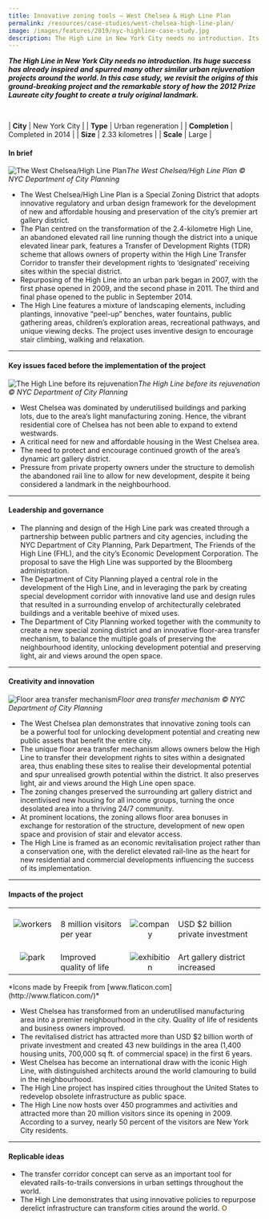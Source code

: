 ```yaml
---
title: Innovative zoning tools – West Chelsea & High Line Plan
permalink: /resources/case-studies/west-chelsea-high-line-plan/
image: /images/features/2019/nyc-highline-case-study.jpg
description: The High Line in New York City needs no introduction. Its huge success has already inspired and spurred many other similar urban rejuvenation projects around the world. In this case study, we revisit the origins of this ground-breaking project and the remarkable story of how the 2012 Prize Laureate city fought to create a truly original landmark.
---
```


***The High Line in New York City needs no introduction. Its huge success has already inspired and spurred many other similar urban rejuvenation projects around the world. In this case study, we revisit the origins of this ground-breaking project and the remarkable story of how the 2012 Prize Laureate city fought to create a truly original landmark.*** 

<br>

| **City** | New York City |
| **Type** | Urban regeneration |
| **Completion** | Completed in 2014 |
| **Size** | 2.33 kilometres |
| **Scale** | Large |

#### **In brief**

![The West Chelsea/High Line Plan](/images/features/2019/west-chelsea-plan.jpg/)*The West Chelsea/High Line Plan © NYC Department of City Planning*

- The West Chelsea/High Line Plan is a Special Zoning District that adopts innovative regulatory and urban design framework for the development of new and affordable housing and preservation of the city’s premier art gallery district. 
- The Plan centred on the transformation of the 2.4-kilometre High Line, an abandoned elevated rail line running though the district into a unique elevated linear park, features a Transfer of Development Rights (TDR) scheme that allows owners of property within the High Line Transfer Corridor to transfer their development rights to ‘designated’ receiving sites within the special district.
- Repurposing of the High Line into an urban park began in 2007, with the first phase opened in 2009, and the second phase in 2011. The third and final phase opened to the public in September 2014.
- The High Line features a mixture of landscaping elements, including plantings, innovative “peel-up” benches, water fountains, public gathering areas, children’s exploration areas, recreational pathways, and unique viewing decks. The project uses inventive design to encourage stair climbing, walking and relaxation. 

---

#### **Key issues faced before the implementation of the project**

![The High Line before its rejuvenation](/images/features/2019/highline-before.jpg/)*The High Line before its rejuvenation © NYC Department of City Planning*

- West Chelsea was dominated by underutilised buildings and parking lots, due to the area’s light manufacturing zoning. Hence, the vibrant residential core of Chelsea has not been able to expand to extend westwards.   
- A critical need for new and affordable housing in the West Chelsea area.  
- The need to protect and encourage continued growth of the area’s dynamic art gallery district.  
- Pressure from private property owners under the structure to demolish the abandoned rail line to allow for new development, despite it being considered a landmark in the neighbourhood.

---

#### **Leadership and governance**

- The planning and design of the High Line park was created through a partnership between public partners and city agencies, including the NYC Department of City Planning, Park Department, The Friends of the High Line (FHL), and the city’s Economic Development Corporation. The proposal to save the High Line was supported by the Bloomberg administration.
- The Department of City Planning played a central role in the development of the High Line, and in leveraging the park by creating special development corridor with innovative land use and design rules that resulted in a surrounding envelop of architecturally celebrated buildings and a veritable beehive of mixed uses.
- The Department of City Planning worked together with the community to create a new special zoning district and an innovative floor-area transfer mechanism, to balance the multiple goals of preserving the neighbourhood identity, unlocking development potential and preserving light, air and views around the open space.

---

#### **Creativity and innovation**

![Floor area transfer mechanism](/images/features/2019/floor-area-transfer-mechanism.png/)*Floor area transfer mechanism © NYC Department of City Planning*

- The West Chelsea plan demonstrates that innovative zoning tools can be a powerful tool for unlocking development potential and creating new public assets that benefit the entire city.
- The unique floor area transfer mechanism allows owners below the High Line to transfer their development rights to sites within a designated area, thus enabling these sites to realise their developmental potential and spur unrealised growth potential within the district.  It also preserves light, air and views around the High Line open space.
- The zoning changes preserved the surrounding art gallery district and incentivised new housing for all income groups, turning the once desolated area into a thriving 24/7 community.
- At prominent locations, the zoning allows floor area bonuses in exchange for restoration of the structure, development of new open space and provision of stair and elevator access.
- The High Line is framed as an economic revitalisation project rather than a conservation one, with the derelict elevated rail-line as the heart for new residential and commercial developments influencing the success of its implementation.

---

#### **Impacts of the project**

<table style="width: 100%;" cellpadding="0">
<tbody>
<tr>
<td style="width: 80px; text-align: center; vertical-align: top;"><br><img src="/images/features/2019/workers.png" alt="workers" /><br></td>
<td style="text-align: left; vertical-align: top;"><br>8 million visitors per year<br></td>
<td style="width: 80px; text-align: center; vertical-align: top;"><br><img src="/images/features/2019/company.png" alt="company" /><br></td>
<td style="text-align: left; vertical-align: top;"><br>USD $2 billion private investment<br></td>
</tr>
<tr>
<td style="width: 80px; text-align: center; vertical-align: top;"><br><img src="/images/features/2019/park.png" alt="park" /><br></td>
<td style="text-align: left; vertical-align: top;"><br>Improved quality of life<br></td>
<td style="width: 80px; text-align: center; vertical-align: top;"><br><img src="/images/features/2019/exhibition.png" alt="exhibition" /><br></td>
<td style="text-align: left; vertical-align: top;"><br>Art gallery district increased<br></td>
</tr>
</tbody>
</table>*Icons made by Freepik from [www.flaticon.com](http://www.flaticon.com/)*

- West Chelsea has transformed from an underutilised manufacturing area into a premier neighbourhood in the city.
Quality of life of residents and business owners improved. 
- The revitalised district has attracted more than USD $2 billion worth of private investment and created 43 new buildings in the area (1,400 housing units, 700,000 sq ft. of commercial space) in the first 6 years.
- West Chelsea has become an international draw with the iconic High Line, with distinguished architects around the world clamouring to build in the neighbourhood. 
- The High Line project has inspired cities throughout the United States to redevelop obsolete infrastructure as public space.
- The High Line now hosts over 450 programmes and activities and attracted more than 20 million visitors since its opening in 2009. According to a survey, nearly 50 percent of the visitors are New York City residents. 

---

#### **Replicable ideas**

- The transfer corridor concept can serve as an important tool for elevated rails-to-trails conversions in urban settings throughout the world. 
- The High Line demonstrates that using innovative policies to repurpose derelict infrastructure can transform cities around the world. **<font color="#967942">O</font>**
